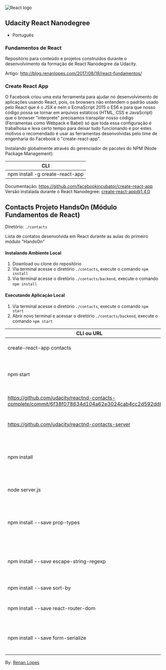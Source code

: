 ![React logo](http://renanlopes.com/img/external-logos/react.png)

## Udacity React Nanodegree

- Português

### Fundamentos de React

Repositório para conteúdo e projetos construídos durante o desenvolvimento da formação de React Nanodegree da Udacity.

Artigo: http://blog.renanlopes.com/2017/08/19/react-fundamentos/

### Create React App

O Facebook criou uma esta ferramenta para ajudar no desenvolvimento de aplicações usando React, pois, os browsers não entendem o padrão usado pelo React que é o JSX e nem o EcmaScript 2015 o ES6 e para que nosso código possa se tornar em arquivos estáticos (HTML, CSS e JavaScript) que o browser "interprete" precisamos transpilar nosso código (Ferramentas como Webpack e Babel) só que toda essa configuração é trabalhosa e leva certo tempo para deixar tudo funcionando e por estes motivos o recomendado é usar as ferramentas desenvolvidas pelo time de engenharia do Facebook o "create-react-app".

Instalando globalmente através do gerenciador de pacotes do NPM (Node Package Management):

| CLI |
| ------ |
| npm install -g create-react-app |

Documentação: https://github.com/facebookincubator/create-react-app
Versão instalada durante o React Nanodegree: create-react-app@1.4.0

## Contacts Projeto HandsOn (Módulo Fundamentos de React)

Diretório: ```./contacts```

Lista de contatos desenvolvida em React durante as aulas do primeiro módulo "HandsOn"

#### Instalando Ambiente Local

1. Download ou clone do repositório
2. Via terminal acesse o diretório ``` ./contacts ```, execute o comando ``` npm install ```
3. Via terminal acesse o diretório ``` ./contacts/backend ```, execute o comando ``` npm install ```

#### Executando Aplicação Local

1. Via terminal acesse o diretório ``` ./contacts ```, execute o comando ``` npm start ```
2. Abrir novo terminal e acessar o diretório ``` ./contacts/backend ```, execute o comando ``` npm start ```

| CLI ou URL | Descrição |
| ------ | ------ |
| create-react-app contacts | criação do projeto HandsOn |
| npm start | Iniciando o webpack-dev-server na porta 3000 |
| https://github.com/udacity/reactnd-contacts-complete/commit/6f38f078634d104a62e3024cab4cc2d592dd82f6 | Inserir layout preparado da Udacity |
| https://github.com/udacity/reactnd-contacts-server | Download backend Adress Book API |
| npm install | Dentro do diretório da api para instalação das dependências |
| node server.js | Executando a Adress Book API porta 5001 |
| npm install --save prop-types | Podemos definir tipos para as propriedades e se é obrigatória |
| npm install --save escape-string-regexp | Filtrando contatos através do estado atual via expressão regular |
| npm install --save sort-by | Ordenando resultados |
| npm install --save react-router-dom | Componentes de navegação para SPA com React |
| npm install --save form-serialize | Pegar dados do formulario e transformar em JSON / String |

By: [Renan Lopes](https://www.renanlopes.com/)